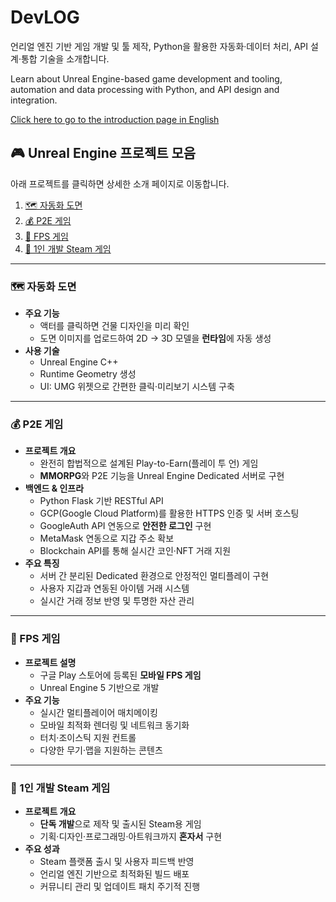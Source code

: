 # DevLOG
언리얼 엔진 기반 게임 개발 및 툴 제작, Python을 활용한 자동화·데이터 처리, API 설계·통합 기술을 소개합니다.

Learn about Unreal Engine-based game development and tooling, automation and data processing with Python, and API design and integration.

[Click here to go to the introduction page in English](./README_EN.md)

## 🎮 Unreal Engine 프로젝트 모음

아래 프로젝트를 클릭하면 상세한 소개 페이지로 이동합니다.

1. [🗺️ 자동화 도면](#자동화-도면)  
2. [💰 P2E 게임](#p2e-게임)  
3. [🔫 FPS 게임](#fps-게임)  
4. [🌟 1인 개발 Steam 게임](#1인-개발-steam-게임)  

---

### 🗺️ 자동화 도면
- **주요 기능**  
  - 액터를 클릭하면 건물 디자인을 미리 확인  
  - 도면 이미지를 업로드하여 2D → 3D 모델을 **런타임**에 자동 생성  
- **사용 기술**  
  - Unreal Engine C++  
  - Runtime Geometry 생성  
  - UI: UMG 위젯으로 간편한 클릭·미리보기 시스템 구축  

---

### 💰 P2E 게임
- **프로젝트 개요**  
  - 완전히 합법적으로 설계된 Play-to-Earn(플레이 투 언) 게임  
  - **MMORPG**와 P2E 기능을 Unreal Engine Dedicated 서버로 구현  
- **백엔드 & 인프라**  
  - Python Flask 기반 RESTful API  
  - GCP(Google Cloud Platform)를 활용한 HTTPS 인증 및 서버 호스팅  
  - GoogleAuth API 연동으로 **안전한 로그인** 구현  
  - MetaMask 연동으로 지갑 주소 확보  
  - Blockchain API를 통해 실시간 코인·NFT 거래 지원  
- **주요 특징**  
  - 서버 간 분리된 Dedicated 환경으로 안정적인 멀티플레이 구현  
  - 사용자 지갑과 연동된 아이템 거래 시스템  
  - 실시간 거래 정보 반영 및 투명한 자산 관리  

---

### 🔫 FPS 게임
- **프로젝트 설명**  
  - 구글 Play 스토어에 등록된 **모바일 FPS 게임**  
  - Unreal Engine 5 기반으로 개발  
- **주요 기능**  
  - 실시간 멀티플레이어 매치메이킹  
  - 모바일 최적화 렌더링 및 네트워크 동기화  
  - 터치·조이스틱 지원 컨트롤  
  - 다양한 무기·맵을 지원하는 콘텐츠  

---

### 🌟 1인 개발 Steam 게임
- **프로젝트 개요**  
  - **단독 개발**으로 제작 및 출시된 Steam용 게임  
  - 기획·디자인·프로그래밍·아트워크까지 **혼자서** 구현  
- **주요 성과**  
  - Steam 플랫폼 출시 및 사용자 피드백 반영  
  - 언리얼 엔진 기반으로 최적화된 빌드 배포  
  - 커뮤니티 관리 및 업데이트 패치 주기적 진행  
